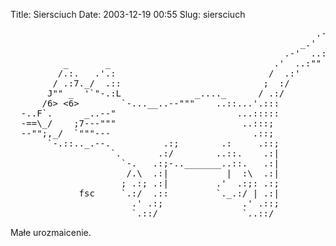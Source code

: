 Title: Siersciuch
Date: 2003-12-19 00:55
Slug: siersciuch

<pre>
                                                          .--.
                                                       _.'   .:
                                                    .-'  ..::'
          _       _                               .'  ..:""
         /.:.   .'.:                             /  .:'
        / .:7._/  .::                           ;  :/
       J"" _  '`"-.:L              _...._      / .:/
      /6> <6>        `-...__..--"""    ..::...'.:::
  -..F`.      _..--"                       ...:::::
  -==\_/    ;7---"""                        ..:::;
  --"";,_/  `"""---                           .::;
       `-.::.._.--.          .:;        .:     .::;
                   `.       .:/        ..::.    .:|
                     `-.   .:;-.._______..::.   .:|
                      /.\  .:|           |  :\  .:|
                     ; .:; .:|         .'  .:;: .:;
             fsc     `.:/  .::         `._.:/ | .:|
                       .' .:;               .' .::;
                       `.::/                `..::/
</pre>

Małe urozmaicenie.
